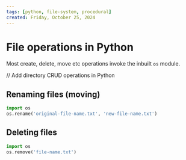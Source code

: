 ```yaml
---
tags: [python, file-system, procedural]
created: Friday, October 25, 2024
---
```


# File operations in Python

Most create, delete, move etc operations invoke the inbuilt `os` module.

// Add directory CRUD operations in Python

## Renaming files (moving)

```py
import os
os.rename('original-file-name.txt', 'new-file-name.txt')
```

## Deleting files

```py
import os
os.remove('file-name.txt')
```
